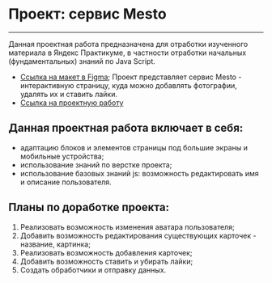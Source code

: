 # Проект: сервис Mesto
-------
Данная проектная работа предназначена для отработки изученного материала в Яндекс Практикуме, в частности отработки начальных (фундаментальных) знаний по Java Script.
* [Ссылка на макет в Figma](https://www.figma.com/file/2cn9N9jSkmxD84oJik7xL7/JavaScript.-Sprint-4?node-id=0%3A1);
Проект представляет cервис Mesto - интерактивную страницу, куда можно добавлять фотографии, удалять их и ставить лайки.
* [Ссылка на проектную работу](https://mariarez.github.io/mesto/)

## Данная проектная работа включает в себя:
* адаптацию блоков и элементов страницы под большие экраны и мобильные устройства;
* использование знаний по верстке проекта;
* использование базовых знаний js: возможность редактировать имя и описание пользователя.

## Планы по доработке проекта:
1. Реализовать возможность изменения аватара пользователя;
2. Добавить возможность редактирования существующих карточек - название, картинка;
3. Реализовать возможность добавления карточек;
4. Добавить возможность ставить и убирать лайки;
5. Создать обработчики и отправку данных.